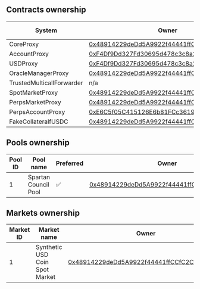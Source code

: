 ## Contracts ownership

| System                    | Owner                                                                                                                         | Nominated owner |
| ------------------------- | ----------------------------------------------------------------------------------------------------------------------------- | --------------- |
| CoreProxy                 | [0x48914229deDd5A9922f44441ffCCfC2Cb7856Ee9](https://sepolia.basescan.org/address/0x48914229deDd5A9922f44441ffCCfC2Cb7856Ee9) | n/a             |
| AccountProxy              | [0xF4Df9Dd327Fd30695d478c3c8a2fffAddcdD0d31](https://sepolia.basescan.org/address/0xF4Df9Dd327Fd30695d478c3c8a2fffAddcdD0d31) | n/a             |
| USDProxy                  | [0xF4Df9Dd327Fd30695d478c3c8a2fffAddcdD0d31](https://sepolia.basescan.org/address/0xF4Df9Dd327Fd30695d478c3c8a2fffAddcdD0d31) | n/a             |
| OracleManagerProxy        | [0x48914229deDd5A9922f44441ffCCfC2Cb7856Ee9](https://sepolia.basescan.org/address/0x48914229deDd5A9922f44441ffCCfC2Cb7856Ee9) | n/a             |
| TrustedMulticallForwarder | n/a                                                                                                                           | n/a             |
| SpotMarketProxy           | [0x48914229deDd5A9922f44441ffCCfC2Cb7856Ee9](https://sepolia.basescan.org/address/0x48914229deDd5A9922f44441ffCCfC2Cb7856Ee9) | n/a             |
| PerpsMarketProxy          | [0x48914229deDd5A9922f44441ffCCfC2Cb7856Ee9](https://sepolia.basescan.org/address/0x48914229deDd5A9922f44441ffCCfC2Cb7856Ee9) | n/a             |
| PerpsAccountProxy         | [0xE6C5f05C415126E6b81FCc3619f65Db2fCAd58D0](https://sepolia.basescan.org/address/0xE6C5f05C415126E6b81FCc3619f65Db2fCAd58D0) | n/a             |
| FakeCollateralfUSDC       | [0x48914229deDd5A9922f44441ffCCfC2Cb7856Ee9](https://sepolia.basescan.org/address/0x48914229deDd5A9922f44441ffCCfC2Cb7856Ee9) | n/a             |

## Pools ownership

| Pool ID | Pool name            | Preferred | Owner                                                                                                                         | Nominated owner |
| ------- | -------------------- | --------- | ----------------------------------------------------------------------------------------------------------------------------- | --------------- |
| 1       | Spartan Council Pool | ✅        | [0x48914229deDd5A9922f44441ffCCfC2Cb7856Ee9](https://sepolia.basescan.org/address/0x48914229deDd5A9922f44441ffCCfC2Cb7856Ee9) | n/a             |

## Markets ownership

| Market ID | Market name                    | Owner                                                                                                                         | Nominated owner |
| --------- | ------------------------------ | ----------------------------------------------------------------------------------------------------------------------------- | --------------- |
| 1         | Synthetic USD Coin Spot Market | [0x48914229deDd5A9922f44441ffCCfC2Cb7856Ee9](https://sepolia.basescan.org/address/0x48914229deDd5A9922f44441ffCCfC2Cb7856Ee9) | n/a             |

